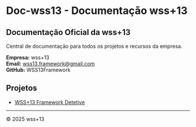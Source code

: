 # Doc-wss13 - Documentação wss+13

## Documentação Oficial da wss+13
Central de documentação para todos os projetos e recursos da empresa.

**Empresa:** wss+13  
**Email:** wss13.framework@gmail.com  
**GitHub:** WSS13Framework  

## Projetos
- [WSS+13 Framework Detetive](https://github.com/WSS13Framework/wss-plus-13.git)

---
© 2025 wss+13
